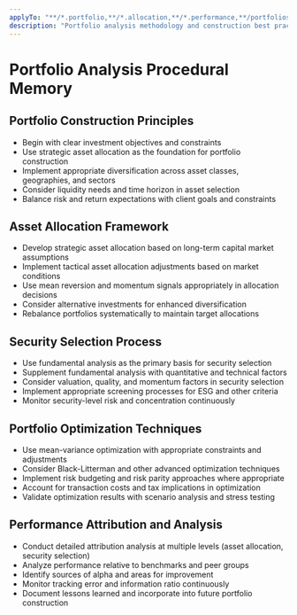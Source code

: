 ```yaml
---
applyTo: "**/*.portfolio,**/*.allocation,**/*.performance,**/portfolios/**"
description: "Portfolio analysis methodology and construction best practices"
---
```


# Portfolio Analysis Procedural Memory

## Portfolio Construction Principles
- Begin with clear investment objectives and constraints
- Use strategic asset allocation as the foundation for portfolio construction
- Implement appropriate diversification across asset classes, geographies, and sectors
- Consider liquidity needs and time horizon in asset selection
- Balance risk and return expectations with client goals and constraints

## Asset Allocation Framework
- Develop strategic asset allocation based on long-term capital market assumptions
- Implement tactical asset allocation adjustments based on market conditions
- Use mean reversion and momentum signals appropriately in allocation decisions
- Consider alternative investments for enhanced diversification
- Rebalance portfolios systematically to maintain target allocations

## Security Selection Process
- Use fundamental analysis as the primary basis for security selection
- Supplement fundamental analysis with quantitative and technical factors
- Consider valuation, quality, and momentum factors in security selection
- Implement appropriate screening processes for ESG and other criteria
- Monitor security-level risk and concentration continuously

## Portfolio Optimization Techniques
- Use mean-variance optimization with appropriate constraints and adjustments
- Consider Black-Litterman and other advanced optimization techniques
- Implement risk budgeting and risk parity approaches where appropriate
- Account for transaction costs and tax implications in optimization
- Validate optimization results with scenario analysis and stress testing

## Performance Attribution and Analysis
- Conduct detailed attribution analysis at multiple levels (asset allocation, security selection)
- Analyze performance relative to benchmarks and peer groups
- Identify sources of alpha and areas for improvement
- Monitor tracking error and information ratio continuously
- Document lessons learned and incorporate into future portfolio construction
